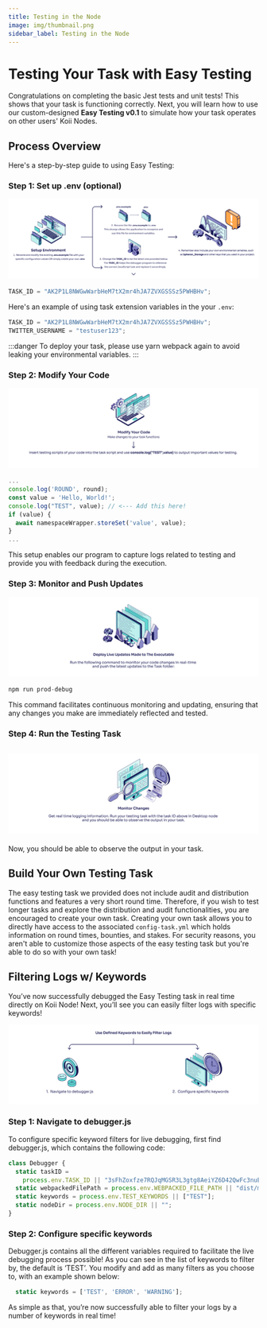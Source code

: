 ```yaml
---
title: Testing in the Node
image: img/thumbnail.png
sidebar_label: Testing in the Node
---
```


# **Testing Your Task with Easy Testing**

Congratulations on completing the basic Jest tests and unit tests! This shows that your task is functioning correctly. Next, you will learn how to use our custom-designed **Easy Testing v0.1** to simulate how your task operates on other users' Koii Nodes.

## **Process Overview**

Here's a step-by-step guide to using Easy Testing:

### Step 1: Set up .env (optional)

![Easy Testing Step 1](./img/easy_testing1.png)

```jsx
TASK_ID = "AK2P1L8NWGwWarbHeM7tX2mr4hJA7ZVXGSSSz5PWHBHv";
```

Here's an example of using task extension variables in the your `.env`:

```jsx
TASK_ID = "AK2P1L8NWGwWarbHeM7tX2mr4hJA7ZVXGSSSz5PWHBHv";
TWITTER_USERNAME = "testuser123";
```

:::danger
To deploy your task, please use yarn webpack again to avoid leaking your environmental variables.
:::

### **Step 2: Modify Your Code**

![Easy Testing Step 2](./img//easy_testing2.png)

```jsx
...
console.log('ROUND', round);
const value = 'Hello, World!';
console.log("TEST", value); // <--- Add this here!
if (value) {
  await namespaceWrapper.storeSet('value', value);
}
...
```

This setup enables our program to capture logs related to testing and provide you with feedback during the execution.

### **Step 3: Monitor and Push Updates**

![Easy Testing Step 3](./img/easy_testing3.png)

```jsx
npm run prod-debug
```

This command facilitates continuous monitoring and updating, ensuring that any changes you make are immediately reflected and tested.

### **Step 4: Run the Testing Task**

## ![Easy Testing Step 4](./img/easy_testing4.png)

Now, you should be able to observe the output in your task.

## Build Your Own Testing Task

The easy testing task we provided does not include audit and distribution functions and features a very short round time. Therefore, if you wish to test longer tasks and explore the distribution and audit functionalities, you are encouraged to create your own task. Creating your own task allows you to directly have access to the associated `config-task.yml` which holds information on round times, bounties, and stakes. For security reasons, you aren't able to customize those aspects of the easy testing task but you're able to do so with your own task!

## Filtering Logs w/ Keywords

You’ve now successfully debugged the Easy Testing task in real time directly on Koii Node! Next, you’ll see you can easily filter logs with specific keywords!

![Easy Testing Step 5](./img/easy_testing5.png)

### **Step 1: Navigate to debugger.js**

To configure specific keyword filters for live debugging, first find debugger.js, which contains the following code:

```jsx
class Debugger {
  static taskID =
    process.env.TASK_ID || "3sFhZoxfze7RQJqMGSR3L3gtg8AeiYZ6D42QwFc3nuEV";
  static webpackedFilePath = process.env.WEBPACKED_FILE_PATH || "dist/main.js";
  static keywords = process.env.TEST_KEYWORDS || ["TEST"];
  static nodeDir = process.env.NODE_DIR || "";
}
```

### Step 2: Configure specific keywords

Debugger.js contains all the different variables required to facilitate the live debugging process possible! As you can see in the list of keywords to filter by, the default is ‘TEST’. You modify and add as many filters as you choose to, with an example shown below:

```jsx
  static keywords = ['TEST', 'ERROR', 'WARNING'];
```

As simple as that, you’re now successfully able to filter your logs by a number of keywords in real time!
